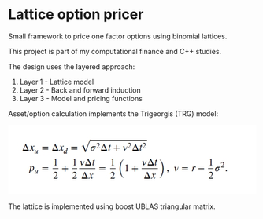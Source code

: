 # Lattice option pricer

Small framework to price one factor options using binomial lattices.

This project is part of my computational finance and C++ studies.

The design uses the layered approach:

1. Layer 1  - Lattice model
2. Layer 2  - Back and forward induction
3. Layer 3 - Model and pricing functions

Asset/option calculation implements the Trigeorgis (TRG) model:

![Trigeorgis model (TRG)](https://raw.githubusercontent.com/VitorTS/lattice-option-pricer/master/images/TRG_Trigeorgis.jpg)

The lattice is implemented using boost UBLAS triangular matrix.
